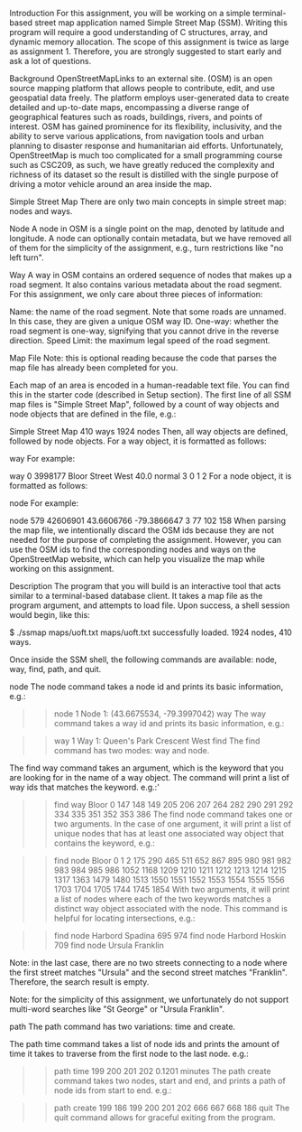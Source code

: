 Introduction
For this assignment, you will be working on a simple terminal-based street map application named Simple Street Map (SSM). Writing this program will require a good understanding of C structures, array, and dynamic memory allocation. The scope of this assignment is twice as large as assignment 1. Therefore, you are strongly suggested to start early and ask a lot of questions.

Background
OpenStreetMapLinks to an external site. (OSM) is an open source mapping platform that allows people to contribute, edit, and use geospatial data freely. The platform employs user-generated data to create detailed and up-to-date maps, encompassing a diverse range of geographical features such as roads, buildings, rivers, and points of interest. OSM has gained prominence for its flexibility, inclusivity, and the ability to serve various applications, from navigation tools and urban planning to disaster response and humanitarian aid efforts. Unfortunately, OpenStreetMap is much too complicated for a small programming course such as CSC209, as such, we have greatly reduced the complexity and richness of its dataset so the result is distilled with the single purpose of driving a motor vehicle around an area inside the map. 

Simple Street Map
There are only two main concepts in simple street map: nodes and ways.

Node
A node in OSM is a single point on the map, denoted by latitude and longitude. A node can optionally contain metadata, but we have removed all of them for the simplicity of the assignment, e.g., turn restrictions like "no left turn".

Way
A way in OSM contains an ordered sequence of nodes that makes up a road segment. It also contains various metadata about the road segment. For this assignment, we only care about three pieces of information: 

Name: the name of the road segment. Note that some roads are unnamed. In this case, they are given a unique OSM way ID.
One-way: whether the road segment is one-way, signifying that you cannot drive in the reverse direction.
Speed Limit: the maximum legal speed of the road segment.

Map File
Note: this is optional reading because the code that parses the map file has already been completed for you.

Each map of an area is encoded in a human-readable text file. You can find this in the starter code (described in Setup section). The first line of all SSM map files is "Simple Street Map", followed by a count of way objects and node objects that are defined in the file, e.g.:

Simple Street Map
410 ways
1924 nodes
Then, all way objects are defined, followed by node objects. For a way object, it is formatted as follows:

way <id> <osmid> <name>
 <speed limit> <oneway or normal> <number of associated nodes>
 <list of node ids...>
For example:

way 0 3998177 Bloor Street West
 40.0 normal 3
 0 1 2
For a node object, it is formatted as follows:

node <id> <osmid> <latitude> <longitude> <number of associated ways>
 <list of way ids...>
For example:

node 579 42606901 43.6606766 -79.3866647 3
 77 102 158
When parsing the map file, we intentionally discard the OSM ids because they are not needed for the purpose of completing the assignment. However, you can use the OSM ids to find the corresponding nodes and ways on the OpenStreetMap website, which can help you visualize the map while working on this assignment.

Description
The program that you will build is an interactive tool that acts similar to a terminal-based database client. It takes a map file as the program argument, and attempts to load file. Upon success, a shell session would begin, like this:

$ ./ssmap maps/uoft.txt
maps/uoft.txt successfully loaded. 1924 nodes, 410 ways.
>>
Once inside the SSM shell, the following commands are available: node, way, find, path, and quit.

node
The node command takes a node id and prints its basic information, e.g.:

>> node 1
Node 1: (43.6675534, -79.3997042)
way
The way command takes a way id and prints its basic information, e.g.:

>> way 1
Way 1: Queen's Park Crescent West
find
The find command has two modes: way and node. 

The find way command takes an argument, which is the keyword that you are looking for in the name of a way object. The command will print a list of way ids that matches the keyword. e.g.:'

>> find way Bloor
0 147 148 149 205 206 207 264 282 290 291 292 334 335 351 352 353 386
The find node command takes one or two arguments. In the case of one argument, it will print a list of unique nodes that has at least one associated way object that contains the keyword, e.g.:

>> find node Bloor
0 1 2 175 290 465 511 652 867 895 980 981 982 983 984 985 986 1052 1168 1209 1210 1211 1212 1213 1214 1215 1317 1363 1479 1480 1513 1550 1551 1552 1553 1554 1555 1556 1703 1704 1705 1744 1745 1854
With two arguments, it will print a list of nodes where each of the two keywords matches a distinct way object associated with the node. This command is helpful for locating intersections, e.g.:

>> find node Harbord Spadina
695 974
>> find node Harbord Hoskin
709
>> find node Ursula Franklin

>>
Note: in the last case, there are no two streets connecting to a node where the first street matches "Ursula" and the second street matches "Franklin". Therefore, the search result is empty.

Note: for the simplicity of this assignment, we unfortunately do not support multi-word searches like "St George" or "Ursula Franklin".

path
The path command has two variations: time and create.

The path time command takes a list of node ids and prints the amount of time it takes to traverse from the first node to the last node. e.g.:

>> path time 199 200 201 202
0.1201 minutes
The path create command takes two nodes, start and end, and prints a path of node ids from start to end. e.g.:

>> path create 199 186
199 200 201 202 666 667 668 186
quit
The quit command allows for graceful exiting from the program.
